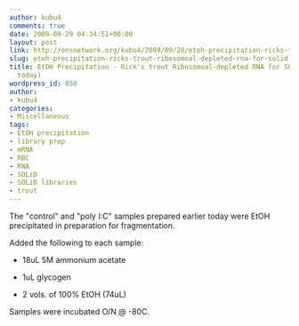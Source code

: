```yaml
---
author: kubu4
comments: true
date: 2009-09-29 04:34:51+00:00
layout: post
link: http://onsnetwork.org/kubu4/2009/09/28/etoh-precipitation-ricks-trout-ribosomoal-depleted-rna-for-solid-wtk-from-today/
slug: etoh-precipitation-ricks-trout-ribosomoal-depleted-rna-for-solid-wtk-from-today
title: EtOH Precipitation - Rick's trout Ribosomoal-depleted RNA for SOLiD WTK (from
  today)
wordpress_id: 858
author:
- kubu4
categories:
- Miscellaneous
tags:
- EtOH precipitation
- library prep
- mRNA
- RBC
- RNA
- SOLiD
- SOLiD libraries
- trout
---
```


The "control" and "poly I:C" samples prepared earlier today were EtOH precipitated in preparation for fragmentation.

Added the following to each sample:




    
  * 18uL 5M ammonium acetate

    
  * 1uL glycogen

    
  * 2 vols. of 100% EtOH (74uL)



Samples were incubated O/N @ -80C.
